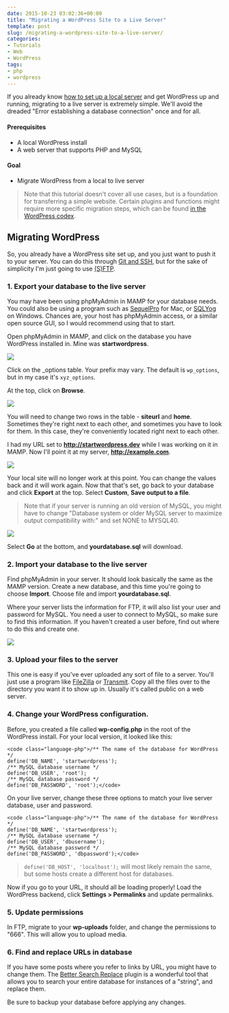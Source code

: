 ```yaml
---
date: 2015-10-23 03:02:36+00:00
title: "Migrating a WordPress Site to a Live Server"
template: post
slug: /migrating-a-wordpress-site-to-a-live-server/
categories:
- Tutorials
- Web
- WordPress
tags:
- php
- wordpress
---
```



If you already know [how to set up a local server](http://taniarascia.com/local-environment) and get WordPress up and running, migrating to a live server is extremely simple. We'll avoid the dreaded "Error establishing a database connection" once and for all.



#### Prerequisites


  * A local WordPress install
  * A web server that supports PHP and MySQL




#### Goal


  * Migrate WordPress from a local to live server



> Note that this tutorial doesn't cover all use cases, but is a foundation for transferring a simple website. Certain plugins and functions might require more specific migration steps, which can be found [in the WordPress codex](https://codex.wordpress.org/Moving_WordPress).





## Migrating WordPress



So, you already have a WordPress site set up, and you just want to push it to your server. You can do this through [Git and SSH](http://www.taniarascia.com/getting-started-with-git/), but for the sake of simplicity I'm just going to use [(S)FTP](https://en.wikipedia.org/wiki/File_Transfer_Protocol).



### 1. Export your database to the live server


You may have been using phpMyAdmin in MAMP for your database needs. You could also be using a program such as [SequelPro](http://www.sequelpro.com/) for Mac, or [SQLYog](https://www.webyog.com/) on Windows. Chances are, your host has phpMyAdmin access, or a similar open source GUI, so I would recommend using that to start.

Open phpMyAdmin in MAMP, and click on the database you have WordPress installed in. Mine was **startwordpress**.

![](https://www.taniarascia.com/wp-content/uploads/Screen-Shot-2015-10-22-at-9.19.23-PM.png)


Click on the _options table. Your prefix may vary. The default is `wp_options`, but in my case it's `xyz_options`.

At the top, click on **Browse**.

![](https://www.taniarascia.com/wp-content/uploads/Screen-Shot-2015-10-22-at-9.27.25-PM.png)


You will need to change two rows in the table - **siteurl** and **home**. Sometimes they're right next to each other, and sometimes you have to look for them. In this case, they're conveniently located right next to each other.

I had my URL set to **http://startwordpress.dev** while I was working on it in MAMP. Now I'll point it at my server, **http://example.com**. 

![](https://www.taniarascia.com/wp-content/uploads/Screen-Shot-2015-10-22-at-9.31.36-PM.png)


Your local site will no longer work at this point. You can change the values back and it will work again. Now that that's set, go back to your database and click **Export** at the top. Select **Custom**, **Save output to a file**.



> Note that if your server is running an old version of MySQL, you might have to change "Database system or older MySQL server to maximize output compatibility with:" and set NONE to MYSQL40.



![](https://www.taniarascia.com/wp-content/uploads/Screen-Shot-2015-10-22-at-9.42.40-PM.png)


Select **Go** at the bottom, and **yourdatabase.sql** will download.



### 2. Import your database to the live server


Find phpMyAdmin in your server. It should look basically the same as the MAMP version. Create a new database, and this time you're going to choose **Import**. Choose file and import **yourdatabase.sql**.

Where your server lists the information for FTP, it will also list your user and password for MySQL. You need a user to connect to MySQL, so make sure to find this information. If you haven't created a user before, find out where to do this and create one.

![](https://www.taniarascia.com/wp-content/uploads/Screen-Shot-2015-10-22-at-9.55.28-PM.png)




### 3. Upload your files to the server


This one is easy if you've ever uploaded any sort of file to a server. You'll just use a program like [FileZilla](https://filezilla-project.org/) or [Transmit](https://panic.com/transmit/). Copy all the files over to the directory you want it to show up in. Usually it's called public on a web server.



### 4. Change your WordPress configuration.


Before, you created a file called **wp-config.php** in the root of the WordPress install. For your local version, it looked like this:


    
    <code class="language-php">/** The name of the database for WordPress */
    define('DB_NAME', 'startwordpress');
    /** MySQL database username */
    define('DB_USER', 'root');
    /** MySQL database password */
    define('DB_PASSWORD', 'root');</code>



On your live server, change these three options to match your live server database, user and password.


    
    <code class="language-php">/** The name of the database for WordPress */
    define('DB_NAME', 'startwordpress');
    /** MySQL database username */
    define('DB_USER', 'dbusername');
    /** MySQL database password */
    define('DB_PASSWORD', 'dbpassword');</code>





> `define('DB_HOST', 'localhost');` will most likely remain the same, but some hosts create a different host for databases.



Now if you go to your URL, it should all be loading properly! Load the WordPress backend, click **Settings > Permalinks** and update permalinks. 



### 5. Update permissions


In FTP, migrate to your **wp-uploads** folder, and change the permissions to "666". This will allow you to upload media.



### 6. Find and replace URLs in database


If you have some posts where you refer to links by URL, you might have to change them. The [Better Search Replace](https://wordpress.org/plugins/better-search-replace/) plugin is a wonderful tool that allows you to search your entire database for instances of a "string", and replace them. 

Be sure to backup your database before applying any changes.		
